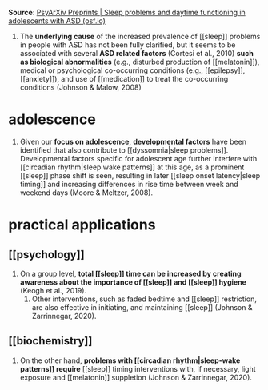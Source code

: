 **Source**: [PsyArXiv Preprints | Sleep problems and daytime functioning in adolescents with ASD (osf.io)](https://osf.io/preprints/psyarxiv/hjy6p)

1. The **underlying cause** of the increased prevalence of [[sleep]] problems in people with ASD has not been fully clarified, but it seems to be associated with several **ASD related factors** (Cortesi et al., 2010) **such as biological abnormalities** (e.g., disturbed production of [[melatonin]]), medical or psychological co-occurring conditions (e.g., [[epilepsy]], [[anxiety]]), and use of [[medication]] to treat the co-occurring conditions (Johnson & Malow, 2008)

# adolescence
1. Given our **focus on adolescence**, **developmental factors** have been identified that also contribute to [[dyssomnia|sleep problems]]. Developmental factors specific for adolescent age further interfere with [[circadian rhythm|sleep wake patterns]] at this age, as a prominent [[sleep]] phase shift is seen, resulting in later [[sleep onset latency|sleep timing]] and increasing differences in rise time between week and weekend days (Moore & Meltzer, 2008).

# practical applications
## [[psychology]]
1. On a group level, **total [[sleep]] time can be increased by creating awareness about the importance of [[sleep]] and [[sleep]] hygiene** (Keogh et al., 2019).
	1. Other interventions, such as faded bedtime and [[sleep]] restriction, are also effective in initiating, and maintaining [[sleep]] (Johnson & Zarrinnegar, 2020).

## [[biochemistry]]
1. On the other hand, **problems with [[circadian rhythm|sleep-wake patterns]] require** [[sleep]] timing interventions with, if necessary, light exposure and [[melatonin]] suppletion (Johnson & Zarrinnegar, 2020).